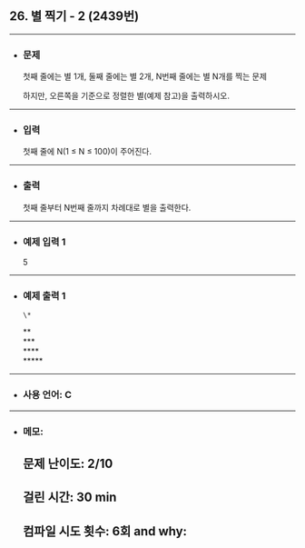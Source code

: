 ## 26. 별 찍기 - 2 (2439번)

---

- ### 문제

  첫째 줄에는 별 1개, 둘째 줄에는 별 2개, N번째 줄에는 별 N개를 찍는 문제

  하지만, 오른쪽을 기준으로 정렬한 별(예제 참고)을 출력하시오.
  
---


- ### 입력

  첫째 줄에 N(1 ≤ N ≤ 100)이 주어진다.

---

- ### 출력

  첫째 줄부터 N번째 줄까지 차례대로 별을 출력한다.

---
 
- ### 예제 입력 1 

  5

---

- ### 예제 출력 1 

      \*  
     \**  
    \***  
   \****  
  \*****
 
---

- ### 사용 언어: C

---

- ### 메모:

  ## 문제 난이도: 2/10
  ## 걸린 시간: 30 min
  ## 컴파일 시도 횟수: 6회 and why:
  
  
